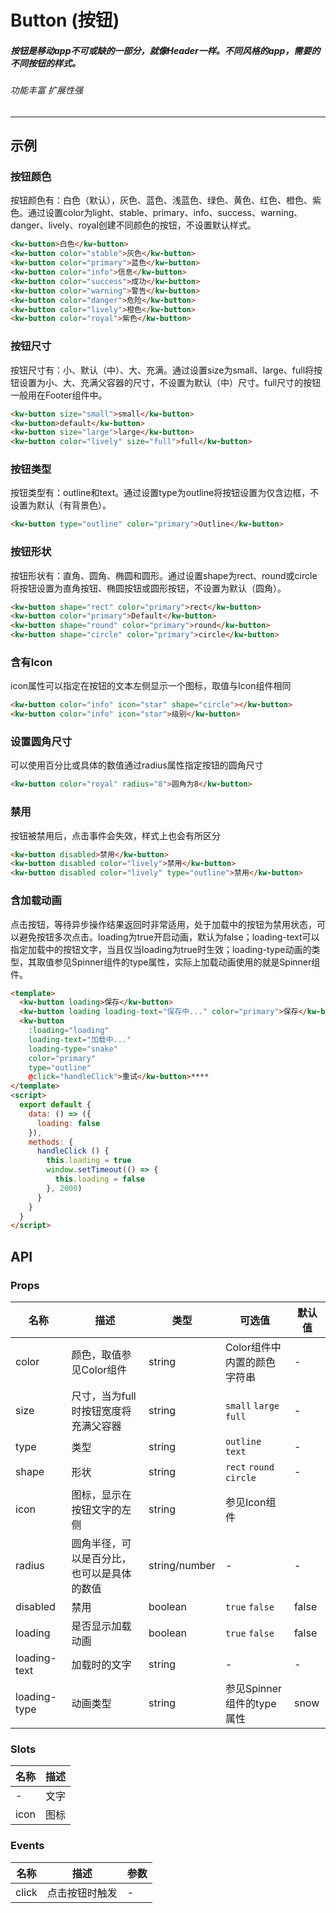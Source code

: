 # Button (按钮)
##### 按钮是移动app不可或缺的一部分，就像Header一样。不同风格的app，需要的不同按钮的样式。
###### 功能丰富 扩展性强
---
## 示例
### 按钮颜色
按钮颜色有：白色（默认），灰色、蓝色、浅蓝色、绿色、黄色、红色、橙色、紫色。通过设置color为light、stable、primary、info、success、warning、danger、lively、royal创建不同颜色的按钮，不设置默认样式。
```html
<kw-button>白色</kw-button>
<kw-button color="stable">灰色</kw-button>
<kw-button color="primary">蓝色</kw-button>
<kw-button color="info">信息</kw-button>
<kw-button color="success">成功</kw-button>
<kw-button color="warning">警告</kw-button>
<kw-button color="danger">危险</kw-button>
<kw-button color="lively">橙色</kw-button>
<kw-button color="royal">紫色</kw-button>
```
### 按钮尺寸
按钮尺寸有：小、默认（中）、大、充满。通过设置size为small、large、full将按钮设置为小、大、充满父容器的尺寸，不设置为默认（中）尺寸。full尺寸的按钮一般用在Footer组件中。
```html
<kw-button size="small">small</kw-button>
<kw-button>default</kw-button>
<kw-button size="large">large</kw-button>
<kw-button color="lively" size="full">full</kw-button>
```
### 按钮类型
按钮类型有：outline和text。通过设置type为outline将按钮设置为仅含边框，不设置为默认（有背景色）。
```html
<kw-button type="outline" color="primary">Outline</kw-button>
```
### 按钮形状
按钮形状有：直角、圆角、椭圆和圆形。通过设置shape为rect、round或circle将按钮设置为直角按钮、椭圆按钮或圆形按钮，不设置为默认（圆角）。
```html
<kw-button shape="rect" color="primary">rect</kw-button>
<kw-button color="primary">Default</kw-button>
<kw-button shape="round" color="primary">round</kw-button>
<kw-button shape="circle" color="primary">circle</kw-button>
```
### 含有Icon
icon属性可以指定在按钮的文本左侧显示一个图标，取值与Icon组件相同
```html
<kw-button color="info" icon="star" shape="circle"></kw-button>
<kw-button color="info" icon="star">级别</kw-button>
```
### 设置圆角尺寸
可以使用百分比或具体的数值通过radius属性指定按钮的圆角尺寸
```html
<kw-button color="royal" radius="8">圆角为8</kw-button>
```
### 禁用
按钮被禁用后，点击事件会失效，样式上也会有所区分
```html
<kw-button disabled>禁用</kw-button>
<kw-button disabled color="lively">禁用</kw-button>
<kw-button disabled color="lively" type="outline">禁用</kw-button>
```

### 含加载动画
点击按钮，等待异步操作结果返回时非常适用，处于加载中的按钮为禁用状态，可以避免按钮多次点击。loading为true开启动画，默认为false；loading-text可以指定加载中的按钮文字，当且仅当loading为true时生效；loading-type动画的类型，其取值参见Spinner组件的type属性，实际上加载动画使用的就是Spinner组件。
```html
<template>
  <kw-button loading>保存</kw-button>
  <kw-button loading loading-text="保存中..." color="primary">保存</kw-button>
  <kw-button
    :loading="loading"
    loading-text="加载中..."
    loading-type="snake"
    color="primary"
    type="outline"
    @click="handleClick">重试</kw-button>****
</template>
<script>
  export default {
    data: () => ({
      loading: false
    }),
    methods: {
      handleClick () {
        this.loading = true
        window.setTimeout(() => {
          this.loading = false
        }, 2000)
      }
    }
  }
</script>
```

## API
### Props
名称 |描述|类型|可选值|默认值
-----|-------|---|-----|-----
color|颜色，取值参见Color组件|string|Color组件中内置的颜色字符串|-
size|尺寸，当为full时按钮宽度将充满父容器|string|`small` `large` `full`|-
type|类型|string|`outline` `text`|-
shape|形状|string|`rect` `round` `circle`|-
icon|图标，显示在按钮文字的左侧|string|参见Icon组件|
radius|圆角半径，可以是百分比，也可以是具体的数值|string/number|-|-
disabled|禁用|boolean|`true` `false`|false
loading|是否显示加载动画|boolean|`true` `false`|false
loading-text|加载时的文字|string|-|-
loading-type|动画类型|string|参见Spinner组件的type属性|snow
### Slots
名称|描述
---|---
-|文字
icon|图标
### Events
名称|描述|参数
---|------|---
click|点击按钮时触发|-

